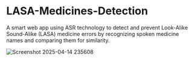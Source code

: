 # LASA-Medicines-Detection
A smart web app using ASR technology to detect and prevent Look-Alike Sound-Alike (LASA) medicine errors by recognizing spoken medicine names and comparing them for similarity.

![Screenshot 2025-04-14 235608](https://github.com/user-attachments/assets/ceae6005-9b8d-44e8-bd60-1ec70ebd8f68)
